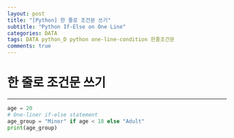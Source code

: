 ```yaml
---  
layout: post  
title: "[Python] 한 줄로 조건문 쓰기"
subtitle: "Python If-Else on One Line"  
categories: DATA
tags: DATA python_D python one-line-condition 한줄조건문
comments: true  
---  
```


# 한 줄로 조건문 쓰기
---

```py
age = 20
# One-liner if-else statement
age_group = "Minor" if age < 18 else "Adult"
print(age_group)
```